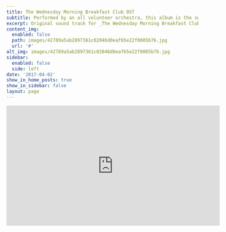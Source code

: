 ```yaml
---
title: The Wednesday Morning Breakfast Club OST
subtitle: Performed by an all volunteer orchestra, this album is the sweeping original soundtrack for the movie [The Wednesday Morning Breakfast Club](https://www.imdb.com/title/tt2361026/). This album contains rich, heartwarming melodies that convey the tenderness and lightheartedness of growing old.
excerpt: Original sound track for _The Wednesday Morning Breakfast Club_ composed by Richard Joseph Barber.
content_img:
  enabled: false
  path: images/42789a5ab2897361c02046d0eaf65e22f0085b76.jpg
  url: '#'
alt_img: images/42789a5ab2897361c02046d0eaf65e22f0085b76.jpg
sidebar:
  enabled: false
  side: left
date: '2017-04-02'
show_in_home_posts: true
show_in_sidebar: false
layout: page
---
```


<iframe width="560" height="315" src="https://www.youtube.com/embed/videoseries?list=PLjAt-prRDlnmqFOMunj_wJ75pxdIqh1si" frameborder="0" allow="accelerometer; autoplay; encrypted-media; gyroscope; picture-in-picture" allowfullscreen></iframe>